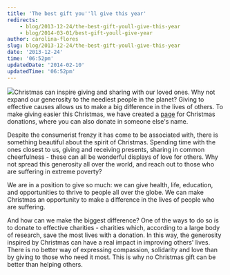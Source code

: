 ```yaml
---
title: 'The best gift you''ll give this year'
redirects:
    - blog/2013-12-24/the-best-gift-youll-give-this-year
    - blog/2014-03-01/best-gift-youll-give-year
author: carolina-flores
slug: blog/2013-12-24/the-best-gift-youll-give-this-year
date: '2013-12-24'
time: '06:52pm'
updatedDate: '2014-02-10'
updatedTime: '06:52pm'
---
```

![](/images/uploads/christmas-card-design-250px.png)Christmas can inspire giving and sharing with our loved ones. Why not expand our generosity to the neediest people in the planet? Giving to effective causes allows us to make a big difference in the lives of others. To make giving easier this Christmas, we have created a [page](http://www.givingwhatwecan.org/christmas) for Christmas donations, where you can also donate in someone else's name.

Despite the consumerist frenzy it has come to be associated with, there is something beautiful about the spirit of Christmas. Spending time with the ones closest to us, giving and receiving presents, sharing in common cheerfulness - these can all be wonderful displays of love for others. Why not spread this generosity all over the world, and reach out to those who are suffering in extreme poverty?

We are in a position to give so much: we can give health, life, education, and opportunities to thrive to people all over the globe. We can make Christmas an opportunity to make a difference in the lives of people who are suffering.

And how can we make the biggest difference? One of the ways to do so is to donate to effective charities - charities which, according to a large body of research, save the most lives with a donation. In this way, the generosity inspired by Christmas can have a real impact in improving others' lives. There is no better way of expressing compassion, solidarity and love than by giving to those who need it most. This is why no Christmas gift can be better than helping others.